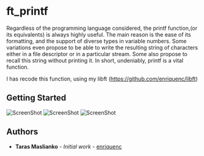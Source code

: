 # ft_printf

Regardless of the programming language considered, the printf function,(or its equivalents)
is always highly useful. The main reason is the ease of its formatting, and the
support of diverse types in variable numbers. Some variations even propose to be able to
write the resulting string of characters either in a file descriptor or in a particular stream.
Some also propose to recall this string without printing it. In short, undeniably, printf
is a vital function.

I has recode this function, using my libft (https://github.com/enriquenc/libft)

## Getting Started
![ScreenShot](https://imgur.com/b5gq8Ik)
![ScreenShot](https://i.imgur.com/b5gq8Ik.jpg)
![ScreenShot](https://imgur.com/dDApKzU)

## Authors

* **Taras Maslianko** - *Initial work* - [enriquenc](https://github.com/enriquenc)

